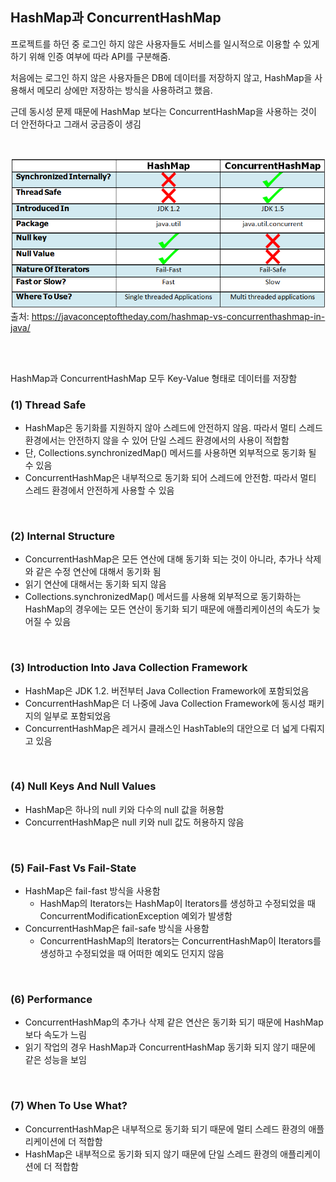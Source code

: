 ## HashMap과 ConcurrentHashMap ##
프로젝트를 하던 중 로그인 하지 않은 사용자들도 서비스를 일시적으로 이용할 수 있게 하기 위해 인증 여부에 따라 API를 구분해줌.

처음에는 로그인 하지 않은 사용자들은 DB에 데이터를 저장하지 않고, HashMap을 사용해서 메모리 상에만 저장하는 방식을 사용하려고 했음.

근데 동시성 문제 때문에 HashMap 보다는 ConcurrentHashMap을 사용하는 것이 더 안전하다고 그래서 궁금증이 생김

<br />

[![HashMap_ConcurrentHashMap](image.png)](https://javaconceptoftheday.com/hashmap-vs-concurrenthashmap-in-java/)
출처: https://javaconceptoftheday.com/hashmap-vs-concurrenthashmap-in-java/

<br />
<br />

HashMap과 ConcurrentHashMap 모두 Key-Value 형태로 데이터를 저장함

### (1) Thread Safe ###
- HashMap은 동기화를 지원하지 않아 스레드에 안전하지 않음. 따라서 멀티 스레드 환경에서는 안전하지 않을 수 있어 단일 스레드 환경에서의 사용이 적합함
- 단, Collections.synchronizedMap() 메서드를 사용하면 외부적으로 동기화 될 수 있음
- ConcurrentHashMap은 내부적으로 동기화 되어 스레드에 안전함.
따라서 멀티 스레드 환경에서 안전하게 사용할 수 있음

<br />

### (2) Internal Structure ###
- ConcurrentHashMap은 모든 연산에 대해 동기화 되는 것이 아니라, 추가나 삭제와 같은 수정 연산에 대해서 동기화 됨
- 읽기 연산에 대해서는 동기화 되지 않음
- Collections.synchronizedMap() 메서드를 사용해 외부적으로 동기화하는 HashMap의 경우에는 모든 연산이 동기화 되기 때문에 애플리케이션의 속도가 늦어질 수 있음 

<br />

### (3) Introduction Into Java Collection Framework ###
- HashMap은 JDK 1.2. 버전부터 Java Collection Framework에 포함되었음
- ConcurrentHashMap은 더 나중에 Java Collection Framework에 동시성 패키지의 일부로 포함되었음
- ConcurrentHashMap은 레거시 클래스인 HashTable의 대안으로 더 넓게 다뤄지고 있음

<br />

### (4) Null Keys And Null Values ###
- HashMap은 하나의 null 키와 다수의 null 값을 허용함
- ConcurrentHashMap은 null 키와 null 값도 허용하지 않음

<br />

### (5) Fail-Fast Vs Fail-State ###
- HashMap은 fail-fast 방식을 사용함 
  - HashMap의 Iterators는 HashMap이 Iterators를 생성하고 수정되었을 때 ConcurrentModificationException 예외가 발생함
- ConcurrentHashMap은 fail-safe 방식을 사용함
  - ConcurrentHashMap의 Iterators는 ConcurrentHashMap이 Iterators를 생성하고 수정되었을 때 어떠한 예외도 던지지 않음

<br />

### (6) Performance ###
- ConcurrentHashMap의 추가나 삭제 같은 연산은 동기화 되기 때문에 HashMap 보다 속도가 느림
- 읽기 작업의 경우 HashMap과 ConcurrentHashMap 동기화 되지 않기 때문에 같은 성능을 보임

<br />

### (7) When To Use What? ###
- ConcurrentHashMap은 내부적으로 동기화 되기 때문에 멀티 스레드 환경의 애플리케이션에 더 적합함
- HashMap은 내부적으로 동기화 되지 않기 때문에 단일 스레드 환경의 애플리케이션에 더 적합함
<br />
